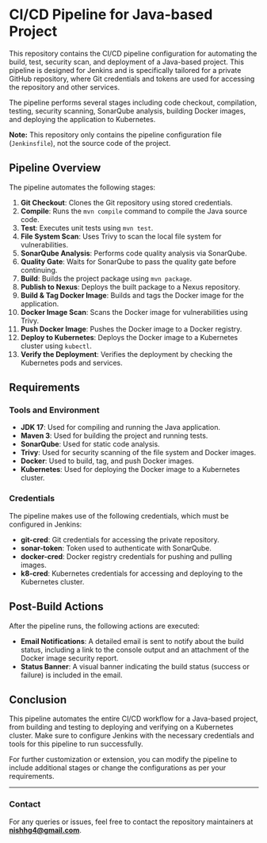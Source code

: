 # CI/CD Pipeline for Java-based Project

This repository contains the CI/CD pipeline configuration for automating the build, test, security scan, and deployment of a Java-based project. This pipeline is designed for Jenkins and is specifically tailored for a private GitHub repository, where Git credentials and tokens are used for accessing the repository and other services.

The pipeline performs several stages including code checkout, compilation, testing, security scanning, SonarQube analysis, building Docker images, and deploying the application to Kubernetes.

**Note:** This repository only contains the pipeline configuration file (`Jenkinsfile`), not the source code of the project.

## Pipeline Overview

The pipeline automates the following stages:

1. **Git Checkout**: Clones the Git repository using stored credentials.
2. **Compile**: Runs the `mvn compile` command to compile the Java source code.
3. **Test**: Executes unit tests using `mvn test`.
4. **File System Scan**: Uses Trivy to scan the local file system for vulnerabilities.
5. **SonarQube Analysis**: Performs code quality analysis via SonarQube.
6. **Quality Gate**: Waits for SonarQube to pass the quality gate before continuing.
7. **Build**: Builds the project package using `mvn package`.
8. **Publish to Nexus**: Deploys the built package to a Nexus repository.
9. **Build & Tag Docker Image**: Builds and tags the Docker image for the application.
10. **Docker Image Scan**: Scans the Docker image for vulnerabilities using Trivy.
11. **Push Docker Image**: Pushes the Docker image to a Docker registry.
12. **Deploy to Kubernetes**: Deploys the Docker image to a Kubernetes cluster using `kubectl`.
13. **Verify the Deployment**: Verifies the deployment by checking the Kubernetes pods and services.

## Requirements

### Tools and Environment

- **JDK 17**: Used for compiling and running the Java application.
- **Maven 3**: Used for building the project and running tests.
- **SonarQube**: Used for static code analysis.
- **Trivy**: Used for security scanning of the file system and Docker images.
- **Docker**: Used to build, tag, and push Docker images.
- **Kubernetes**: Used for deploying the Docker image to a Kubernetes cluster.

### Credentials

The pipeline makes use of the following credentials, which must be configured in Jenkins:

- **git-cred**: Git credentials for accessing the private repository.
- **sonar-token**: Token used to authenticate with SonarQube.
- **docker-cred**: Docker registry credentials for pushing and pulling images.
- **k8-cred**: Kubernetes credentials for accessing and deploying to the Kubernetes cluster.

## Post-Build Actions

After the pipeline runs, the following actions are executed:

- **Email Notifications**: A detailed email is sent to notify about the build status, including a link to the console output and an attachment of the Docker image security report.
- **Status Banner**: A visual banner indicating the build status (success or failure) is included in the email.

## Conclusion

This pipeline automates the entire CI/CD workflow for a Java-based project, from building and testing to deploying and verifying on a Kubernetes cluster. Make sure to configure Jenkins with the necessary credentials and tools for this pipeline to run successfully.

For further customization or extension, you can modify the pipeline to include additional stages or change the configurations as per your requirements.

---

### Contact

For any queries or issues, feel free to contact the repository maintainers at **nishhg4@gmail.com**.
